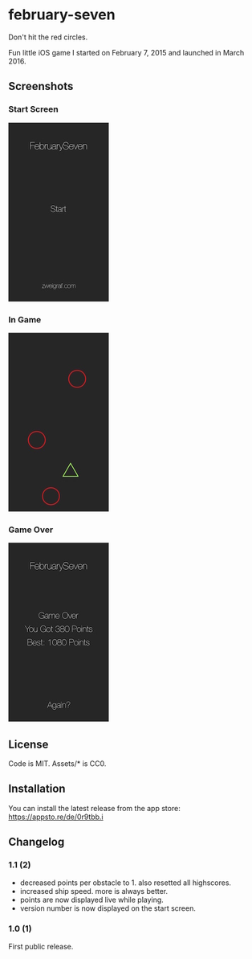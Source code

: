 # february-seven
Don't hit the red circles.

Fun little iOS game I started on February 7, 2015 and launched in March 2016. 

## Screenshots

### Start Screen

![start screen](screen_start.jpg)

### In Game

![in game](screen_ingame.jpg)

### Game Over

![game over](screen_gameover.jpg)


## License

Code is MIT.
Assets/* is CC0. 

## Installation

You can install the latest release from the app store: https://appsto.re/de/0r9tbb.i

## Changelog

### 1.1 (2)

- decreased points per obstacle to 1. also resetted all highscores.
- increased ship speed. more is always better.
- points are now displayed live while playing.
- version number is now displayed on the start screen. 

### 1.0 (1)

First public release.